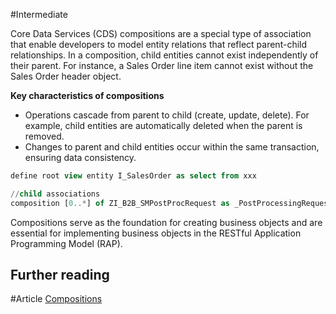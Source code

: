#Intermediate  

Core Data Services (CDS) compositions are a special type of association that enable developers to model entity relations that reflect parent-child relationships. In a composition, child entities cannot exist independently of their parent. For instance, a Sales Order line item cannot exist without the Sales Order header object.

**Key characteristics of compositions**
- Operations cascade from parent to child (create, update, delete). For example, child entities are automatically deleted when the parent is removed.
- Changes to parent and child entities occur within the same transaction, ensuring data consistency.

```DDL
define root view entity I_SalesOrder as select from xxx

//child associations
composition [0..*] of ZI_B2B_SMPostProcRequest as _PostProcessingRequest

```

Compositions serve as the foundation for creating business objects and are essential for implementing business objects in the RESTful Application Programming Model (RAP). 


## Further reading

#Article [Compositions](https://help.sap.com/docs/abap-cloud/abap-data-models/cds-compositions)